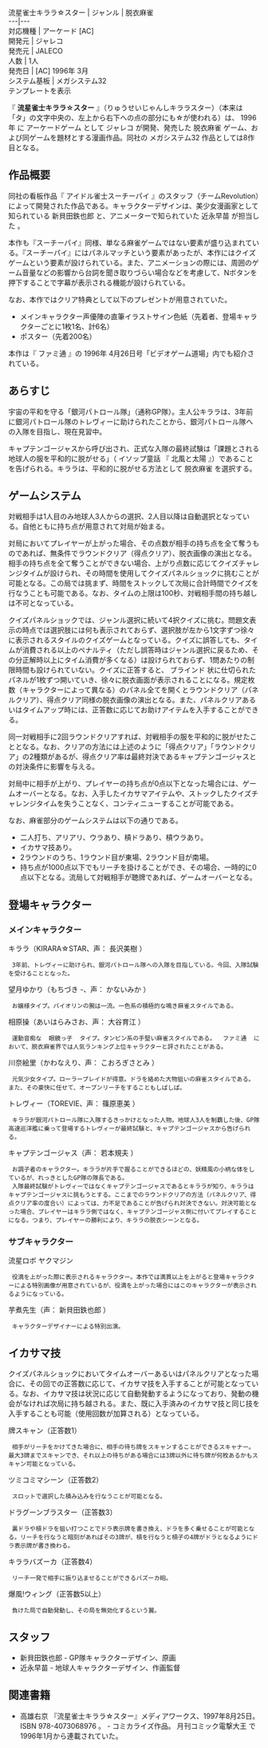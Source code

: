 流星雀士キララ☆スター  |  ジャンル  |  脱衣麻雀   
---|---  
対応機種  |  アーケード  [AC]   
開発元  |  ジャレコ   
発売元  |  JALECO   
人数  |  1人   
発売日  |  [AC]  1996年  3月   
システム基板  |  メガシステム32   
テンプレートを表示  
  
『 **流星雀士キララ☆スター** 』（りゅうせいじゃんしキララスター）（本来は「タ」の文字中央の、左上から右下への点の部分にも☆が使われる）は、
1996年  に  アーケードゲーム  として  ジャレコ  が開発、発売した  脱衣麻雀  ゲーム、および同ゲームを題材とする漫画作品。同社の
メガシステム32  作品としては8作目となる。

##  作品概要  

同社の看板作品『  アイドル雀士スーチーパイ
』のスタッフ（チームRevolution）によって開発された作品である。キャラクターデザインは、美少女漫画家として知られている  新貝田鉄也郎
と、アニメーターで知られていた  近永早苗  が担当した    。

本作も『スーチーパイ』同様、単なる麻雀ゲームではない要素が盛り込まれている。『スーチーパイ』にはパネルマッチという要素があったが、本作にはクイズゲームという要素が設けられている。また、アニメーションの際には、周囲のゲーム音量などの影響から台詞を聞き取りづらい場合などを考慮して、Nボタンを押下することで字幕が表示される機能が設けられている。

なお、本作ではクリア特典として以下のプレゼントが用意されていた。

  * メインキャラクター声優陣の直筆イラストサイン色紙（先着者、登場キャラクターごとに1枚1名、計6名） 
  * ポスター（先着200名） 

本作は『  ファミ通  』の  1996年  4月26日号「ビデオゲーム道場」内でも紹介されている。

##  あらすじ  

宇宙の平和を守る「銀河パトロール隊」（通称GP隊）。主人公キララは、3年前に銀河パトロール隊のトレヴィーに助けられたことから、銀河パトロール隊への入隊を目指し、現在見習中。

キャプテンゴージャスから呼び出され、正式な入隊の最終試験は「課題とされる地球人の服を平和的に脱がせる」（  イソップ童話  『  北風と太陽
』）であることを告げられる。キララは、平和的に脱がせる方法として  脱衣麻雀  を選択する。

##  ゲームシステム  

対戦相手は1人目のみ地球人3人からの選択、2人目以降は自動選択となっている。自他ともに持ち点が用意されて対局が始まる。

対局においてプレイヤーが上がった場合、その点数が相手の持ち点を全て奪うものであれば、無条件でラウンドクリア（得点クリア）、脱衣画像の演出となる。相手の持ち点を全て奪うことができない場合、上がり点数に応じてクイズチャレンジタイムが設けられ、その時間を使用してクイズパネルショックに挑むことが可能となる。この局では挑まず、時間をストックして次局に合計時間でクイズを行なうことも可能である。なお、タイムの上限は100秒、対戦相手間の持ち越しは不可となっている。

クイズパネルショックでは、ジャンル選択に続いて4択クイズに挑む。問題文表示の時点では選択肢には何も表示されておらず、選択肢が左から1文字ずつ徐々に表示されるスタイルのクイズゲームとなっている。クイズに誤答しても、タイムが消費される以上のペナルティ（ただし誤答時はジャンル選択に戻るため、その分正解時以上にタイム消費が多くなる）は設けられておらず、1問あたりの制限時間も設けられていない。クイズに正答すると、
ブラインド
状に仕切られたパネルが1枚ずつ開いていき、徐々に脱衣画面が表示されることになる。規定枚数（キャラクターによって異なる）のパネル全てを開くとラウンドクリア（パネルクリア）、得点クリア同様の脱衣画像の演出となる。また、パネルクリアあるいはタイムアップ時には、正答数に応じてお助けアイテムを入手することができる。

同一対戦相手に2回ラウンドクリアすれば、対戦相手の服を平和的に脱がせたこととなる。なお、クリアの方法には上述のように「得点クリア」「ラウンドクリア」の2種類があるが、得点クリア率は最終対決であるキャプテンゴージャスとの対決条件に影響を与える。

対局中に相手が上がり、プレイヤーの持ち点が0点以下となった場合には、ゲームオーバーとなる。なお、入手したイカサマアイテムや、ストックしたクイズチャレンジタイムを失うことなく、コンティニューすることが可能である。

なお、麻雀部分のゲームシステムは以下の通りである。

  * 二人打ち、アリアリ、ウラあり、槓ドラあり、槓ウラあり。 
  * イカサマ技あり。 
  * 2ラウンドのうち、1ラウンド目が東場、2ラウンド目が南場。 
  * 持ち点が1000点以下でもリーチを掛けることができ、その場合、一時的に0点以下となる。流局して対戦相手が聴牌であれば、ゲームオーバーとなる。 

##  登場キャラクター  

###  メインキャラクター  

キララ（KIRARA☆STAR、声：  長沢美樹  ）

     3年前、トレヴィーに助けられ、銀河パトロール隊への入隊を目指している。今回、入隊試験を受けることとなった。 

望月ゆかり（もちづき -、声：  かないみか  ）

     お嬢様タイプ。バイオリンの腕は一流。一色系の積極的な鳴き麻雀スタイルである。 

相原操（あいはらみさお、声：  大谷育江  ）

     運動音痴な  眼鏡っ子  タイプ。タンピン系の手堅い麻雀スタイルである。  ファミ通  において、脱衣麻雀界では人気ランキング上位キャラクターと評されたことがある。 

川奈絵里（かわなえり、声：  こおろぎさとみ  ）

     元気少女タイプ。ローラーブレイドが得意。ドラを絡めた大物狙いの麻雀スタイルである。また、その豪快に任せて、オープンリーチをすることもしばしば。 

トレヴィー（TOREVIE、声：  篠原恵美  ）

     キララが銀河パトロール隊に入隊するきっかけとなった人物。地球人3人を制覇した後、GP隊高速巡洋艦に乗って登場するトレヴィーが最終試験と、キャプテンゴージャスから告げられる。 

キャプテンゴージャス（声：  若本規夫  ）

     お調子者のキャラクター。キララが片手で握ることができるほどの、妖精風の小柄な体をしているが、れっきとしたGP隊の隊長である。 
     入隊最終試験がトレヴィーではなくキャプテンゴージャスであるとキララが知り、キララはキャプテンゴージャスに挑もうとする。ここまでのラウンドクリアの方法（パネルクリア、得点クリア率の度合い）によっては、力不足であることが告げられ対決できない。対決可能となった場合、プレイヤーはキララ側ではなく、キャプテンゴージャス側に付いてプレイすることになる。つまり、プレイヤーの勝利により、キララの脱衣シーンとなる。 

###  サブキャラクター  

流星ロボ ヤクマジン

     役満を上がった際に表示されるキャラクター。本作では満貫以上を上がると登場キャラクターによる特別画像が用意されているが、役満を上がった場合にはこのキャラクターが表示されるようになっている。 

芋煮先生（声：  新貝田鉄也郎  ）

     キャラクターデザイナーによる特別出演。 

##  イカサマ技  

クイズパネルショックにおいてタイムオーバーあるいはパネルクリアとなった場合に、その回での正答数に応じて、イカサマ技を入手することが可能となっている。なお、イカサマ技は状況に応じて自動発動するようになっており、発動の機会がなければ次局に持ち越される。また、既に入手済みのイカサマ技と同じ技を入手することも可能（使用回数が加算される）となっている。

牌スキャン（正答数1）

     相手がリーチをかけてきた場合に、相手の待ち牌をスキャンすることができるスキャナー。最大3牌までスキャンでき、それ以上の待ちがある場合には3牌以外に待ち牌が何枚あるかもスキャン可能となっている。 
ツミコミマシーン（正答数2）

     スロットで選択した積み込みを行なうことが可能となる。 
ドラグーンブラスター（正答数3）

     裏ドラや槓ドラを狙い打つことでドラ表示牌を書き換え、ドラを多く乗せることが可能となる。リーチを行なうと暗刻があればその3牌が、槓を行なうと槓子の4牌がドラとなるようにドラ表示牌が書き換わる。 
キララバズーカ（正答数4）

     リーチ一発で相手に振り込ませることができるバズーカ砲。 
爆風!ウィング（正答数5以上）

     負けた局で自動発動し、その局を無効化するという翼。 

##  スタッフ  

  * 新貝田鉄也郎  \- GP隊キャラクターデザイン、原画 
  * 近永早苗  \- 地球人キャラクターデザイン、作画監督 

##  関連書籍  

  * 高雄右京  『流星雀士キララ☆スター』メディアワークス、1997年8月25日。  ISBN  978-4073068976  。  \- コミカライズ作品。  月刊コミック電撃大王  で1996年1月から連載されていた。 

